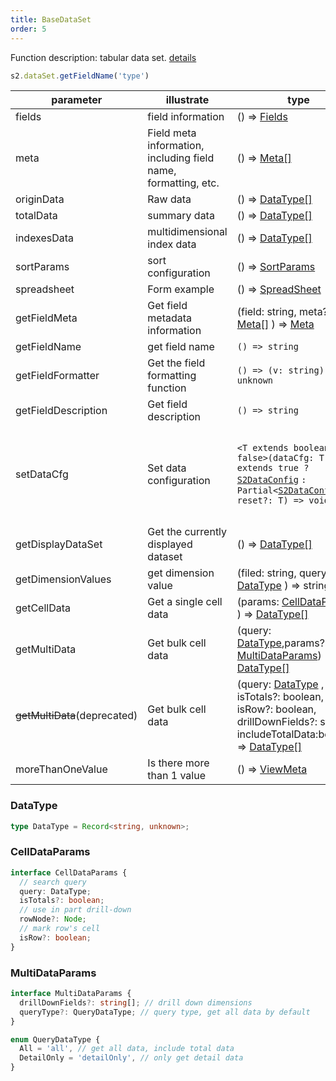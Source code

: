 ```yaml
---
title: BaseDataSet
order: 5
---
```


Function description: tabular data
set. [details](https://github.com/antvis/S2/blob/next/packages/s2-core/src/data-set/pivot-data-set.ts)

```ts
s2.dataSet.getFieldName('type')
```

| parameter                                 | illustrate                                                     | type                                                                                                                                                                                         | Version                                                              |
| ----------------------------------------- | -------------------------------------------------------------- | -------------------------------------------------------------------------------------------------------------------------------------------------------------------------------------------- | -------------------------------------------------------------------- |
| fields                                    | field information                                              | () => [Fields](/docs/api/general/S2DataConfig#fields)                                                                                                                                        |                                                                      |
| meta                                      | Field meta information, including field name, formatting, etc. | () => [Meta\[\]](/docs/api/general/S2DataConfig#meta)                                                                                                                                        |                                                                      |
| originData                                | Raw data                                                       | () => [DataType\[\]](#datatype)                                                                                                                                                              |                                                                      |
| totalData                                 | summary data                                                   | () => [DataType\[\]](#datatype)                                                                                                                                                              |                                                                      |
| indexesData                               | multidimensional index data                                    | () => [DataType\[\]](#datatype)                                                                                                                                                              |                                                                      |
| sortParams                                | sort configuration                                             | () => [SortParams](/docs/api/general/S2DataConfig#sortparams)                                                                                                                                |                                                                      |
| spreadsheet                               | Form example                                                   | () => [SpreadSheet](/docs/api/basic-class/spreadsheet)                                                                                                                                       |                                                                      |
| getFieldMeta                              | Get field metadata information                                 | (field: string, meta?: [Meta\[\]](/docs/api/general/S2DataConfig#meta) ) => [Meta](/docs/api/general/S2DataConfig#meta)                                                                      |                                                                      |
| getFieldName                              | get field name                                                 | `() => string`                                                                                                                                                                               |                                                                      |
| getFieldFormatter                         | Get the field formatting function                              | `() => (v: string) => unknown`                                                                                                                                                               |                                                                      |
| getFieldDescription                       | Get field description                                          | `() => string`                                                                                                                                                                               |                                                                      |
| setDataCfg                                | Set data configuration                                         | `<T extends boolean = false>(dataCfg: T extends true ?` [`S2DataConfig`](/docs/api/general/S2DataConfig) `: Partial<`[`S2DataConfig`](/docs/api/general/S2DataConfig)`>, reset?: T) => void` | The `reset` parameter needs to be used in `@antv/s2-v1.34.0` version |
| getDisplayDataSet                         | Get the currently displayed dataset                            | () => [DataType\[\]](#datatype)                                                                                                                                                              |                                                                      |
| getDimensionValues                        | get dimension value                                            | (filed: string, query?: [DataType](#datatype) ) => string\[]                                                                                                                                 |                                                                      |
| getCellData                               | Get a single cell data                                         | (params: [CellDataParams](#celldataparams) ) => [DataType\[\]](#datatype)                                                                                                                    |                                                                      |
| getMultiData                              | Get bulk cell data                                             | (query: [DataType](#datatype),params?: [MultiDataParams](#multidataparams)) => [DataType[]](#datatype)                                                                                       |                                                                      |
| <strike>getMultiData</strike>(deprecated) | Get bulk cell data                                             | (query: [DataType](#datatype) , isTotals?: boolean, isRow?: boolean, drillDownFields?: string\[], includeTotalData:boolean) => [DataType\[\]](#datatype)                                     |                                                                      |
| moreThanOneValue                          | Is there more than 1 value                                     | () => [ViewMeta](#viewmeta)                                                                                                                                                                  |                                                                      |

### DataType

```ts
type DataType = Record<string, unknown>;
```

### CellDataParams

```ts
interface CellDataParams {
  // search query
  query: DataType;
  isTotals?: boolean;
  // use in part drill-down
  rowNode?: Node;
  // mark row's cell
  isRow?: boolean;
}
```

### MultiDataParams

```ts
interface MultiDataParams {
  drillDownFields?: string[]; // drill down dimensions
  queryType?: QueryDataType; // query type, get all data by default
}

enum QueryDataType {
  All = 'all', // get all data, include total data
  DetailOnly = 'detailOnly', // only get detail data
}
```
